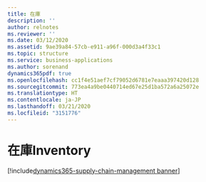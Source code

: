 ```yaml
---
title: 在庫
description: ''
author: relnotes
ms.reviewer: ''
ms.date: 03/12/2020
ms.assetid: 9ae39a84-57cb-e911-a96f-000d3a4f33c1
ms.topic: structure
ms.service: business-applications
ms.author: sorenand
dynamics365pdf: true
ms.openlocfilehash: cc1f4e51aef7cf79052d6781e7eaaa397420d128
ms.sourcegitcommit: 773ea4a9be0440714ed67e25d1ba572a6a25072e
ms.translationtype: HT
ms.contentlocale: ja-JP
ms.lasthandoff: 03/21/2020
ms.locfileid: "3151776"
---
```

# <a name="inventory"></a><span data-ttu-id="20b70-102">在庫</span><span class="sxs-lookup"><span data-stu-id="20b70-102">Inventory</span></span>

[!include[dynamics365-supply-chain-management banner](../includes/dynamics365-supply-chain-management.md)]

<!--structure start-->

<!--structure end-->



